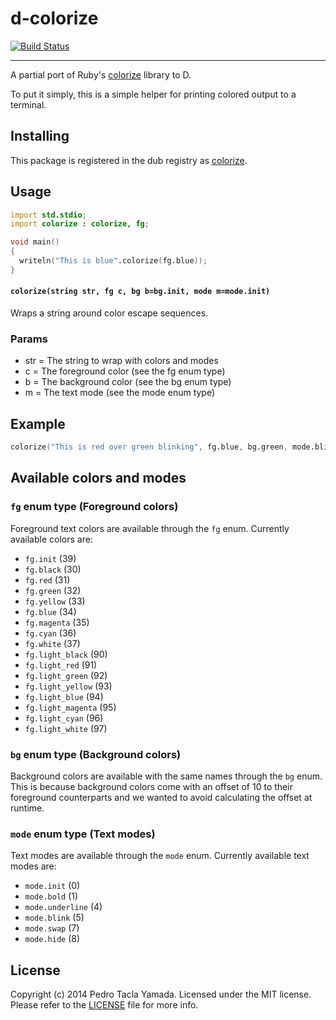 d-colorize
====================
[![Build Status](https://travis-ci.org/yamadapc/d-colorize.svg?branch=master)](https://travis-ci.org/yamadapc/d-colorize)
- - -

A partial port of Ruby's [colorize](https://github.com/fazibear/colorize)
library to D.

To put it simply, this is a simple helper for printing colored output to a
terminal.

## Installing
This package is registered in the dub registry as
[colorize](http://code.dlang.org/packages/colorize).

## Usage
```d
import std.stdio;
import colorize : colorize, fg;

void main()
{
  writeln("This is blue".colorize(fg.blue));
}
```

#### `colorize(string str, fg c, bg b=bg.init, mode m=mode.init)`

Wraps a string around color escape sequences.

### Params
* str = The string to wrap with colors and modes
* c   = The foreground color (see the fg enum type)
* b   = The background color (see the bg enum type)
* m   = The text mode        (see the mode enum type)

## Example

```d
colorize("This is red over green blinking", fg.blue, bg.green, mode.blink)
```

## Available colors and modes
### `fg` enum type (Foreground colors)
Foreground text colors are available through the `fg` enum. Currently available
colors are:
- `fg.init` (39)
- `fg.black` (30)
- `fg.red` (31)
- `fg.green` (32)
- `fg.yellow` (33)
- `fg.blue` (34)
- `fg.magenta` (35)
- `fg.cyan` (36)
- `fg.white` (37)
- `fg.light_black` (90)
- `fg.light_red` (91)
- `fg.light_green` (92)
- `fg.light_yellow` (93)
- `fg.light_blue` (94)
- `fg.light_magenta` (95)
- `fg.light_cyan` (96)
- `fg.light_white` (97)

### `bg` enum type (Background colors)
Background colors are available with the same names through the `bg` enum. This
is because background colors come with an offset of 10 to their foreground
counterparts and we wanted to avoid calculating the offset at runtime.

### `mode` enum type (Text modes)
Text modes are available through the `mode` enum. Currently available text modes
are:
- `mode.init` (0)
- `mode.bold` (1)
- `mode.underline` (4)
- `mode.blink` (5)
- `mode.swap` (7)
- `mode.hide` (8)

## License
Copyright (c) 2014 Pedro Tacla Yamada. Licensed under the MIT license.
Please refer to the [LICENSE](LICENSE) file for more info.
